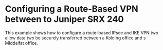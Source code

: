 Configuring a Route-Based VPN between to Juniper SRX 240
================

This example shows how to configure a route-based IPsec and IKE VPN two allow data two be securely
transferred between a Kolding office and s Middelfat office.
